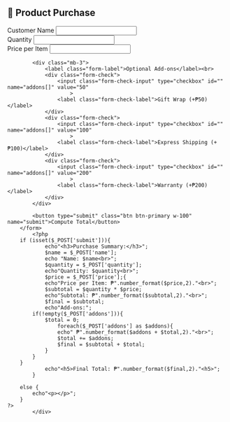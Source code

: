 <!DOCTYPE html>
<html lang="en">
<head>
    <meta charset="UTF-8">
    <title>PHP Activity - Product Purchase</title>
    <link href="https://cdn.jsdelivr.net/npm/bootstrap@5.3.0/dist/css/bootstrap.min.css" rel="stylesheet">
</head>
<body class="bg-light">

<div class="container mt-5">
    <div class="card shadow-lg p-4">
        <h2 class="mb-4 text-center">🛒 Product Purchase</h2>
        <form method="post" action="">
            <div class="mb-3">
                <label class="form-label">Customer Name</label>
                <input type="text" class="form-control" id="" name="name" required value="">
            </div>
            <div class="mb-3">
                <label class="form-label">Quantity</label>
                <input type="number" class="form-control" id="" name="quantity" required min="1" value="">
            </div>
            <div class="mb-3">
                <label class="form-label">Price per Item</label>
                <input type="number" class="form-control" id="" name="price" required min="1" value="">
            </div>

            <div class="mb-3">
                <label class="form-label">Optional Add-ons</label><br>
                <div class="form-check">
                    <input class="form-check-input" type="checkbox" id="" name="addons[]" value="50"
                        >
                    <label class="form-check-label">Gift Wrap (+₱50)</label>
                </div>
                <div class="form-check">
                    <input class="form-check-input" type="checkbox" id="" name="addons[]" value="100"
                        >
                    <label class="form-check-label">Express Shipping (+₱100)</label>
                </div>
                <div class="form-check">
                    <input class="form-check-input" type="checkbox" id="" name="addons[]" value="200"
                        >
                    <label class="form-check-label">Warranty (+₱200)</label>
                </div>
            </div>

            <button type="submit" class="btn btn-primary w-100" name="submit">Compute Total</button>
        </form>
            <?php
        if (isset($_POST['submit'])){
                echo"<h3>Purchase Summary:</h3>";
                $name = $_POST['name'];
                echo "Name: $name<br>";
                $quantity = $_POST['quantity'];
                echo"Quantity: $quantity<br>"; 
                $price = $_POST['price'];{
                echo"Price per Item: ₱".number_format($price,2)."<br>"; 
                $subtotal = $quantity * $price;
                echo"Subtotal: ₱".number_format($subtotal,2)."<br>";
                $final = $subtotal;
                echo"Add-ons:";
            if(!empty($_POST['addons'])){
                $total = 0;
                    foreach($_POST['addons'] as $addons){
                    echo" ₱".number_format($addons + $total,2)."<br>"; 
                    $total += $addons;
                    $final = $subtotal + $total;
                }
            }
        }        
                echo"<h5>Final Total: ₱".number_format($final,2)."<h5>";
            } 
     
        else {
            echo"<p></p>";
        }
    ?>
            </div>
</div>
</body>
</html>
